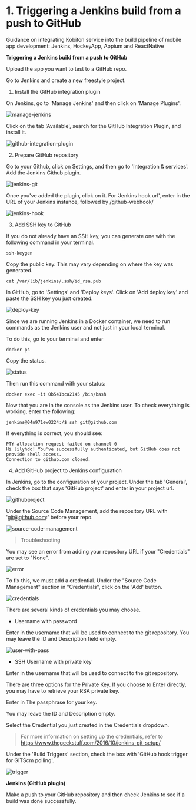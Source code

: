 # 1. Triggering a Jenkins build from a push to GitHub

Guidance on integrating Kobiton service into the build pipeline of mobile app development: Jenkins, HockeyApp, Appium and ReactNative

**Triggering a Jenkins build from a push to GitHub**

Upload the app you want to test to a GitHub repo. 

Go to Jenkins and create a new freestyle project.

1. Install the GitHub integration plugin

On Jenkins, go to 'Manage Jenkins' and then click on 'Manage Plugins'. 

![manage-jenkins](../../images/2-manage-jenkins.png)

Click on the tab 'Available', search for the GitHub Integration Plugin, and install it.

![github-integration-plugin](../../images/2-github-integration-plugin.png)

2. Prepare GitHub repository

Go to your Github, click on Settings, and then go to 'Integration & services'. Add the Jenkins Github plugin.

![jenkins-git](../../images/2-jenkins-git.png)

Once you've added the plugin, click on it. For 'Jenkins hook url', enter in the URL of your Jenkins instance, followed by /github-webhook/ 

![jenkins-hook](../../images/2-jenkins-hook.png)

3. Add SSH key to GitHub

If you do not already have an SSH key, you can generate one with the following command in your terminal. 

```
ssh-keygen
```
Copy the public key. This may vary depending on where the key was generated. 
```
cat /var/lib/jenkins/.ssh/id_rsa.pub
```
In GitHub, go to 'Settings' and 'Deploy keys'. Click on 'Add deploy key' and paste the SSH key you just created. 

![deploy-key](../../images/2-deploy-key.png)

Since we are running Jenkins in a Docker container, we need to run commands as the Jenkins user and not just in your local terminal. 

To do this, go to your terminal and enter 
```
docker ps
```
Copy the status. 

![status](../../images/2-status.png)

Then run this command with your status:
```
docker exec -it 0b541bca2145 /bin/bash
```
Now that you are in the console as the Jenkins user. To check everything is working, enter the following: 
```
jenkins@04n971ew0224:/$ ssh git@github.com
```


If everything is correct, you should see: 
```
PTY allocation request failed on channel 0
Hi lilyhdo! You've successfully authenticated, but GitHub does not provide shell access.
Connection to github.com closed.
```

4. Add GitHub project to Jenkins configuration

In Jenkins, go to the configuration of your project. Under the tab 'General', check the box that says 'GitHub project' and enter in your project url. 

![githubproject](../../images/2-githubproject.png)

Under the Source Code Management, add the repository URL with 'git@github.com:' before your repo. 

![source-code-management](../../images/2-source-code-management.png)

> Troubleshooting

You may see an error from adding your repository URL if your "Credentials" are set to "None".  

![error](../../images/2-error.png)

To fix this, we must add a credential. Under the "Source Code Management" section in "Credentials", click on the 'Add' button.

![credentials](../../images/2-credentials.png)

There are several kinds of credentials you may choose.

- Username with password

Enter in the username that will be used to connect to the git repository. You may leave the ID and Description field empty. 

![user-with-pass](../../images/2-user-with-pass.png)

- SSH Username with private key

Enter in the username that will be used to connect to the git repository.

There are three options for the Private Key. If you choose to Enter directly, you may have to retrieve your RSA private key.

Enter in The passphrase for your key. 

You may leave the ID and Description empty. 

Select the Credential you just created in the Credentials dropdown. 

>For more information on setting up the credentials, refer to https://www.thegeekstuff.com/2016/10/jenkins-git-setup/

Under the 'Build Triggers' section, check the box with 'GitHub hook trigger for GITScm polling'. 

![trigger](../../images/2-trigger.png)

**Jenkins (GitHub plugin)**

Make a push to your GitHub repository and then check Jenkins to see if a build was done successfully. 

